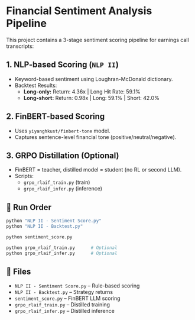 # Financial Sentiment Analysis Pipeline

This project contains a 3-stage sentiment scoring pipeline for earnings call transcripts:

## 1. NLP-based Scoring (`NLP II`)
- Keyword-based sentiment using Loughran-McDonald dictionary.
- Backtest Results:
  - **Long-only:** Return: 4.36x | Long Hit Rate: 59.1%
  - **Long-short:** Return: 0.98x | Long: 59.1% | Short: 42.0%

## 2. FinBERT-based Scoring
- Uses `yiyanghkust/finbert-tone` model.
- Captures sentence-level financial tone (positive/neutral/negative).

## 3. GRPO Distillation (Optional)
- FinBERT = teacher, distilled model = student (no RL or second LLM).
- Scripts:
  - `grpo_rlaif_train.py` (train)
  - `grpo_rlaif_infer.py` (inference)

## 🚀 Run Order

```bash
python "NLP II - Sentiment Score.py"
python "NLP II - Backtest.py"

python sentiment_score.py

python grpo_rlaif_train.py      # Optional
python grpo_rlaif_infer.py      # Optional
```

## 📁 Files
- `NLP II - Sentiment Score.py` – Rule-based scoring
- `NLP II - Backtest.py` – Strategy returns
- `sentiment_score.py` – FinBERT LLM scoring
- `grpo_rlaif_train.py` – Distilled training
- `grpo_rlaif_infer.py` – Distilled inference
